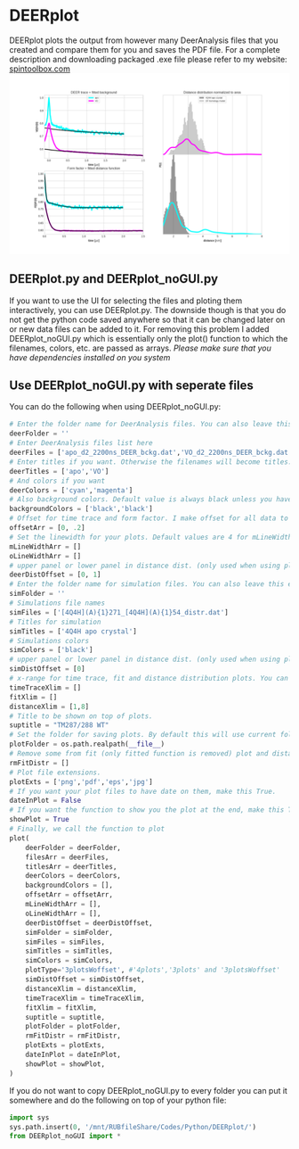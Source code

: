 # DEERplot
DEERplot plots the output from however many DeerAnalysis files that you created and compare them for you and saves the PDF file. For a complete description and downloading packaged .exe file please refer to my website: <a href="http://www.spintoolbox.com/en/offline-tools/deer-plot/">spintoolbox.com</a>
![Sample output](https://raw.githubusercontent.com/haditim/DEERplot/master/Sample_output.png)
## DEERplot.py and DEERplot_noGUI.py
If you want to use the UI for selecting the files and ploting them interactively, you can use DEERplot.py. The downside though is that you do not get the python code saved anywhere so that it can be changed later on or new data files can be added to it. For removing this problem I added DEERplot_noGUI.py which is essentially only the plot() function to which the filenames, colors, etc. are passed as arrays.
*Please make sure that you have dependencies installed on you system*

## Use DEERplot_noGUI.py with seperate files
You can do the following when using DEERplot_noGUI.py:
```python
# Enter the folder name for DeerAnalysis files. You can also leave this empty and add folder to file names
deerFolder = ''
# Enter DeerAnalysis files list here
deerFiles = ['apo_d2_2200ns_DEER_bckg.dat','VO_d2_2200ns_DEER_bckg.dat']
# Enter titles if you want. Otherwise the filenames will become titles.
deerTitles = ['apo','VO']
# And colors if you want
deerColors = ['cyan','magenta']
# Also background colors. Default value is always black unless you have black for main color. Then this will be gray.
backgroundColors = ['black','black']
# Offset for time trace and form factor. I make offset for all data to be seen without overlaps.
offsetArr = [0, .2]
# Set the linewidth for your plots. Default values are 4 for mLineWidth(main line) and 2.5 for oLineWidth (background line).
mLineWidthArr = []
oLineWidthArr = []
# upper panel or lower panel in distance dist. (only used when using plotType='3plotsWoffset')
deerDistOffset = [0, 1]
# Enter the folder name for simulation files. You can also leave this empty and add folder to file names
simFolder = ''
# Simulations file names
simFiles = ['[4Q4H](A){1}271_[4Q4H](A){1}54_distr.dat']
# Titles for simulation
simTitles = ['4Q4H apo crystal']
# Simulations colors
simColors = ['black']
# upper panel or lower panel in distance dist. (only used when using plotType='3plotsWoffset')
simDistOffset = [0]
# x-range for time trace, fit and distance distribution plots. You can also leave this empty
timeTraceXlim = []
fitXlim = []
distanceXlim = [1,8]
# Title to be shown on top of plots.
suptitle = "TM287/288 WT"
# Set the folder for saving plots. By default this will use current folder.
plotFolder = os.path.realpath(__file__)
# Remove some from fit (only fitted function is removed) plot and distance plot (for when you do not have a signal but want to show the primary)
rmFitDistr = []
# Plot file extensions.
plotExts = ['png','pdf','eps','jpg']
# If you want your plot files to have date on them, make this True.
dateInPlot = False
# If you want the function to show you the plot at the end, make this True.
showPlot = True
# Finally, we call the function to plot
plot(
    deerFolder = deerFolder,
    filesArr = deerFiles,
    titlesArr = deerTitles,
    deerColors = deerColors,
    backgroundColors = [],
    offsetArr = offsetArr,
    mLineWidthArr = [], 
    oLineWidthArr = [], 
    deerDistOffset = deerDistOffset,
    simFolder = simFolder,
    simFiles = simFiles,
    simTitles = simTitles,
    simColors = simColors,
    plotType='3plotsWoffset', #'4plots','3plots' and '3plotsWoffset'
    simDistOffset = simDistOffset,
    distanceXlim = distanceXlim,
    timeTraceXlim = timeTraceXlim,
    fitXlim = fitXlim,
    suptitle = suptitle,
    plotFolder = plotFolder,
    rmFitDistr = rmFitDistr,
    plotExts = plotExts,
    dateInPlot = dateInPlot,
    showPlot = showPlot,
)
```
If you do not want to copy DEERplot_noGUI.py to every folder you can put it somewhere and do the following on top of your python file:
``` python
import sys
sys.path.insert(0, '/mnt/RUBfileShare/Codes/Python/DEERplot/')
from DEERplot_noGUI import *
```
